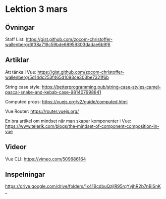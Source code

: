 # Lektion 3 mars

## Övningar

Staff List: https://gist.github.com/zocom-christoffer-wallenberg/6f38a719c59bde68959303dadae6b9f6

## Artiklar

Att tänka i Vue: https://gist.github.com/zocom-christoffer-wallenberg/5d14dc253f465d1093ce303be7321f6b

String case style: https://betterprogramming.pub/string-case-styles-camel-pascal-snake-and-kebab-case-981407998841

Computed props: https://vuejs.org/v2/guide/computed.html

Vue Router: https://router.vuejs.org/

En bra artikel om mindset när man skapar komponenter i Vue: https://www.telerik.com/blogs/the-mindset-of-component-composition-in-vue

## Videor

Vue CLI: https://vimeo.com/509686164

## Inspelningar

https://drive.google.com/drive/folders/1x41BcdbuQzjlR95rqYvjhR2b7nBlSnK_
